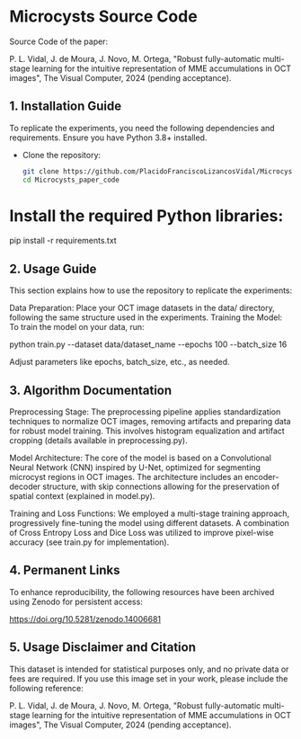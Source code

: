# Microcysts Source Code

Source Code of the paper: 

P. L. Vidal, J. de Moura, J. Novo, M. Ortega, "Robust fully-automatic multi-stage learning for the intuitive representation of MME accumulations in OCT images", The Visual Computer, 2024 (pending acceptance).

## 1. Installation Guide

To replicate the experiments, you need the following dependencies and requirements. Ensure you have Python 3.8+ installed.

- Clone the repository:
  ```bash
  git clone https://github.com/PlacidoFranciscoLizancosVidal/Microcysts_paper_code.git
  cd Microcysts_paper_code

 # Install the required Python libraries:
 
pip install -r requirements.txt

## 2. Usage Guide

This section explains how to use the repository to replicate the experiments:

Data Preparation: Place your OCT image datasets in the data/ directory, following the same structure used in the experiments.
Training the Model: To train the model on your data, run:

python train.py --dataset data/dataset_name --epochs 100 --batch_size 16

Adjust parameters like epochs, batch_size, etc., as needed.

## 3. Algorithm Documentation

Preprocessing Stage: The preprocessing pipeline applies standardization techniques to normalize OCT images, removing artifacts and preparing data for robust model training. This involves histogram equalization and artifact cropping (details available in preprocessing.py).

Model Architecture: The core of the model is based on a Convolutional Neural Network (CNN) inspired by U-Net, optimized for segmenting microcyst regions in OCT images. The architecture includes an encoder-decoder structure, with skip connections allowing for the preservation of spatial context (explained in model.py).

Training and Loss Functions: We employed a multi-stage training approach, progressively fine-tuning the model using different datasets. A combination of Cross Entropy Loss and Dice Loss was utilized to improve pixel-wise accuracy (see train.py for implementation).

## 4. Permanent Links

To enhance reproducibility, the following resources have been archived using Zenodo for persistent access:

https://doi.org/10.5281/zenodo.14006681

## 5. Usage Disclaimer and Citation

This dataset is intended for statistical purposes only, and no private data or fees are required. If you use this image set in your work, please include the following reference:

P. L. Vidal, J. de Moura, J. Novo, M. Ortega, "Robust fully-automatic multi-stage learning for the intuitive representation of MME accumulations in OCT images", The Visual Computer, 2024 (pending acceptance).
